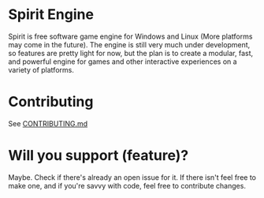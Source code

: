 # Spirit Engine
Spirit is free software game engine for Windows and Linux (More platforms may come in the future).
The engine is still very much under development, so features are pretty light for now, but the plan is to create a modular, fast, and powerful engine for games and other interactive experiences on a variety of platforms.

# Contributing
See [CONTRIBUTING.md]()

# Will you support (feature)?
Maybe. Check if there's already an open issue for it.
If there isn't feel free to make one, and if you're savvy with code, feel free to contribute changes.
